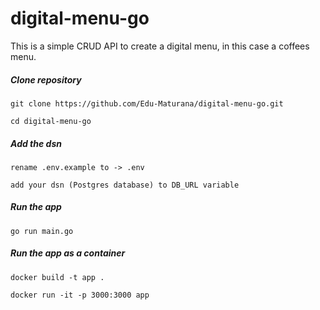 # digital-menu-go
This is a simple CRUD API to create a digital menu, in this case a coffees menu.

##### Clone repository
`git clone https://github.com/Edu-Maturana/digital-menu-go.git`

`cd digital-menu-go`

##### Add the dsn
`rename .env.example to -> .env`

`add your dsn (Postgres database) to DB_URL variable`

##### Run the app
`go run main.go`

##### Run the app as a container
`docker build -t app .`

`docker run -it -p 3000:3000 app`
